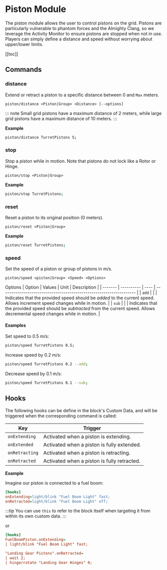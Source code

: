 # Piston Module

The piston module allows the user to control pistons on the grid.  Pistons are particularly vulnerable to phantom forces and the Almighty Clang, so we leverage the Activity Monitor to ensure pistons are stopped when not in use. Players can simply define a distance and speed without worrying about upper/lower limits.

[[toc]]

## Commands

### distance
Extend or retract a piston to a specific distance between 0 and `Max` meters.
```
piston/distance <Piston|Group> <Distance> [--options]
```

::: note
Small grid pistons have a maximum distance of 2 meters, while large grid pistons have a maximum distance of 10 meters.
:::

**Example**
```bash title="Terminal"
piston/distance TurretPistons 5;
```

### stop
Stop a piston while in motion. Note that pistons do not lock like a Rotor or Hinge.
```
piston/stop <Piston|Group>
```

**Example**
```bash title="Terminal"
piston/stop TurretPistons;
```

### reset
Reset a piston to its original position (0 meters).
```
piston/reset <Piston|Group>
```

**Example**
```bash title="Terminal"
piston/reset TurretPistons;
```

### speed
Set the speed of a piston or group of pistons in m/s.
```
piston/speed <piston|Group> <Speed> <Options>
```

Options
| Option  | Values     | Unit | Description                                                         |
| ------- | ---------- | ---- | ------------------------------------------------------------------- |
| `add` |  |   | Indicates that the provided speed should be *added* to the current speed. Allows increment speed changes while in motion. |
| `sub` |  |   | Indicates that the provided speed should be *subtracted* from the current speed. Allows decremental speed changes while in motion. |

#### Examples
Set speed to 0.5 m/s:

```bash title="Terminal"
piston/speed TurretPistons 0.5;
```

Increase speed by 0.2 m/s:

```bash
piston/speed TurretPistons 0.2 --add;
```

Decrease speed by 0.1 m/s:

```bash
piston/speed TurretPistons 0.1 --sub;
```

## Hooks

The following hooks can be define in the block's Custom Data, and will be triggered when the corresponding command is called:

|Key            | Trigger                               |
|-              |-                                      |
| `onExtending`      | Activated when a piston is extending.    |
| `onExtended`      | Activated when a piston is fully extended.      |
| `onRetracting`     | Activated when a piston is retracting.    |
| `onRetracted`   | Activated when a piston is fully retracted.    |


**Example**

Imagine our piston is connected to a fuel boom:

```ini title="FuelBoomPiston > Custom Data"
[hooks]
onExtending=light/blink "Fuel Boom Light" fast;
onRetracted=light/blink "Fuel Boom Light" off;
```

:::tip
You can use `this` to refer to the block itself when targeting it from within its own custom data.
:::

or
```ini title="Mother > Custom Data"
[hooks]
FuelBoomPiston.onExtending=
| light/blink "Fuel Boom Light" fast;

"Landing Gear Pistons".onRetracted=
| wait 2; 
| hinge/rotate "Landing Gear Hinges" 0;
```

<!--- 

PISTON ACTIONS


Add Top Part
DecreaseChangeIntervalSlider
DecreaseFontSize
DecreaseLowerLimit
DecreaseMaxImpulseAxis
DecreaseMaxImpulseNonAxis
DecreaseSafetyDetach
DecreaseTextPaddingSlider
DecreaseUpperLimit
DecreaseVelocity
DecreaseWeld speed
Extend
Force weld
IncreaseChangeIntervalSlider
IncreaseFontSize
IncreaseLowerLimit
IncreaseMaxImpulseAxis
IncreaseMaxImpulseNonAxis
IncreaseSafetyDetach
IncreaseTextPaddingSlider
IncreaseUpperLimit
IncreaseVelocity
IncreaseWeld speed
OnOff
OnOff_Off
OnOff_On
PreserveAspectRatio
ResetVelocity
Retract
Reverse
SetAndMove
SetVelocity
ShareInertiaTensor
ShowOnHUD
ShowOnHUD_Off
ShowOnHUD_On



--->

<!--- markdown table with columns for subsequent parameters and options --->

<!---
Labels are uneccesary but may be added as the last parameter.


| Action							| Param 1	| Param 2	| Param 3 | Param 4 | Param 5 |
|-----------						|---------	|---------	|---------|---------|---------|
| "Add Top Part"					|			|			|         |         |         |
| DecreaseChangeIntervalSlider		|			|			|         |         |         |
| DecreaseFontSize					|			|			|         |         |         |
| DecreaseLowerLimit				|			|			|         |         |         |
| DecreaseMaxImpulseAxis			|			|			|         |         |         |
| DecreaseMaxImpulseNonAxis			|			|			|         |         |         |
| DecreaseSafetyDetach				|			|			|         |         |         |
| DecreaseTextPaddingSlider			|			|			|         |         |         |
| DecreaseUpperLimit				|			|			|         |         |         |
| DecreaseVelocity					|			|			|         |         |         |
| DecreaseWeld speed				|			|			|         |         |         |
| Extend							|			|			|         |         |         |
| Force weld						|			|			|         |         |         |
| IncreaseChangeIntervalSlider		|			|			|         |         |         |
| IncreaseFontSize					|			|			|         |         |         |
| IncreaseLowerLimit				|			|			|         |         |         |
| IncreaseMaxImpulseAxis			|			|			|         |         |         |
| IncreaseMaxImpulseNonAxis			|			|			|         |         |         |
| IncreaseSafetyDetach				|			|			|         |         |         |
| IncreaseTextPaddingSlider			|			|			|         |         |         |
| IncreaseUpperLimit				|			|			|         |         |         |
| IncreaseVelocity					|			|			|         |         |         |
| IncreaseWeld speed				|			|			|         |         |         |
| OnOff								|			|			|         |         |         |
| OnOff_Off							|			|			|         |         |         |
| OnOff_On							|			|			|         |         |         |
| PreserveAspectRatio				|			|			|         |         |         |
| ResetVelocity						|			|			|         |         |         |
| Retract							|			|			|         |         |         |
| Reverse							|			|			|         |         |         |
| SetAndMove						| distance (+1.2)		| velocity (+/-2.5)	|  Label        |         |         |
| SetVelocity						| velocity (+/-2.5)		|			        |               |         |         |
| ShareInertiaTensor				|			            |			        |               |         |         |
| ShowOnHUD							|			|			|         |         |         |
| ShowOnHUD_Off						|			|			|         |         |         |
| ShowOnHUD_On						|			|			|         |         |         |
--->
